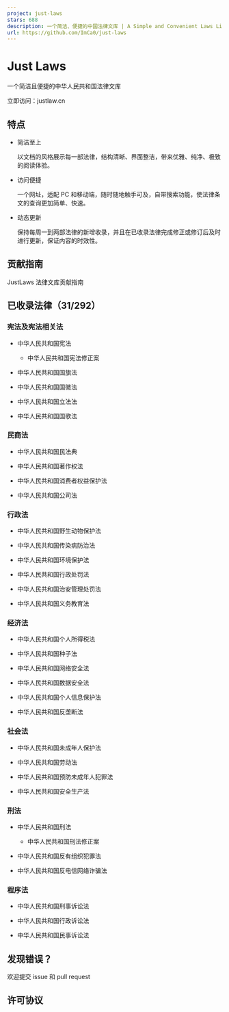 ```yaml
---
project: just-laws
stars: 688
description: 一个简洁、便捷的中国法律文库 | A Simple and Convenient Laws Library of China.
url: https://github.com/ImCa0/just-laws
---
```


Just Laws
=========

一个简洁且便捷的中华人民共和国法律文库

立即访问：justlaw.cn

特点
--

-   简洁至上
    
    以文档的风格展示每一部法律，结构清晰、界面整洁，带来优雅、纯净、极致的阅读体验。
    
-   访问便捷
    
    一个网址，适配 PC 和移动端，随时随地触手可及，自带搜索功能，使法律条文的查询更加简单、快速。
    
-   动态更新
    
    保持每周一到两部法律的新增收录，并且在已收录法律完成修正或修订后及时进行更新，保证内容的时效性。
    

贡献指南
----

JustLaws 法律文库贡献指南

已收录法律（31/292）
-------------

### 宪法及宪法相关法

-   中华人民共和国宪法
    
    -   中华人民共和国宪法修正案
-   中华人民共和国国旗法
    
-   中华人民共和国国徽法
    
-   中华人民共和国立法法
    
-   中华人民共和国国歌法
    

### 民商法

-   中华人民共和国民法典
    
-   中华人民共和国著作权法
    
-   中华人民共和国消费者权益保护法
    
-   中华人民共和国公司法
    

### 行政法

-   中华人民共和国野生动物保护法
    
-   中华人民共和国传染病防治法
    
-   中华人民共和国环境保护法
    
-   中华人民共和国行政处罚法
    
-   中华人民共和国治安管理处罚法
    
-   中华人民共和国义务教育法
    

### 经济法

-   中华人民共和国个人所得税法
    
-   中华人民共和国种子法
    
-   中华人民共和国网络安全法
    
-   中华人民共和国数据安全法
    
-   中华人民共和国个人信息保护法
    
-   中华人民共和国反垄断法
    

### 社会法

-   中华人民共和国未成年人保护法
    
-   中华人民共和国劳动法
    
-   中华人民共和国预防未成年人犯罪法
    
-   中华人民共和国安全生产法
    

### 刑法

-   中华人民共和国刑法
    
    -   中华人民共和国刑法修正案
-   中华人民共和国反有组织犯罪法
    
-   中华人民共和国反电信网络诈骗法
    

### 程序法

-   中华人民共和国刑事诉讼法
    
-   中华人民共和国行政诉讼法
    
-   中华人民共和国民事诉讼法
    

发现错误？
-----

欢迎提交 issue 和 pull request

许可协议
----
